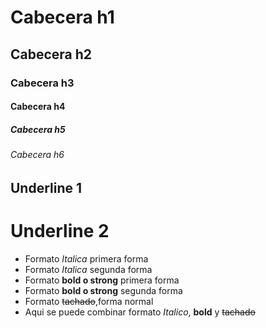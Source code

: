 # Cabecera h1
## Cabecera h2
### Cabecera h3
#### Cabecera h4
##### Cabecera h5
###### Cabecera h6

Underline 1
-----------
Underline 2
===========

- Formato *Italica* primera forma
- Formato _Italica_ segunda forma
- Formato **bold o strong** primera forma
- Formato __bold o strong__ segunda forma
- Formato ~~tachado~~,forma normal
- Aqui se puede combinar formato *Italico*, **bold** y ~~tachado~~
